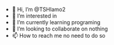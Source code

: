 - 👋 Hi, I’m @TSHIamo2
- 👀 I’m interested in 
- 🌱 I’m currently learning programing
- 💞️ I’m looking to collaborate on nothing
- 📫 How to reach me no need to do so

<!---
TSHIamo2/TSHIamo2 is a ✨ special ✨ repository because its `README.md` (this file) appears on your GitHub profile.
You can click the Preview link to take a look at your changes.
--->
